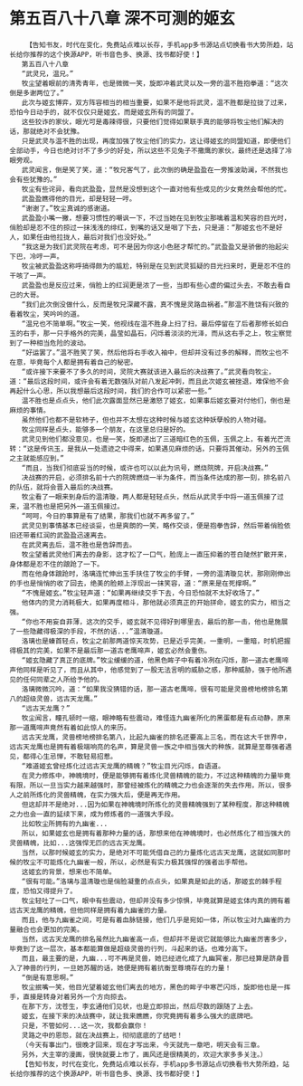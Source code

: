 # 第五百八十八章 深不可测的姬玄
        【告知书友，时代在变化，免费站点难以长存，手机app多书源站点切换看书大势所趋，站长给你推荐的这个换源APP，听书音色多、换源、找书都好使！】
       第五百八十八章
       “武灵兄，温兄。”
       牧尘望着眼前的清秀青年，也是微微一笑，旋即冲着武灵以及一旁的温不胜抱拳道：“这次倒是多谢两位了。”
       此次与姬玄博弈，双方阵容相当的相当重要，如果不是他将武灵，温不胜都是拉拢了过来，恐怕今日动手的，就不仅仅只是姬玄，而是姬玄所有的同盟了。
       这些狡诈的家伙，眼光可是毒辣得很，只要他们觉得如果联手真的能够将牧尘他们解决的话，那就绝对不会犹豫。
       只是武灵与温不胜的出现，再度加强了牧尘他们的实力，这让得姬玄的同盟知道，即便他们全部动手，今日也绝对讨不了多少的好处，所以这些不见兔子不撒鹰的家伙，最终还是选择了冷眼旁观。
       武灵闻言，倒是笑了笑，道：“牧兄客气了，此次倒的确是盈盈在一旁推波助澜，不然我也会有些犹豫的。”
       牧尘有些诧异，看向武盈盈，显然是没想到这个一直对他有些成见的少女竟然会帮他的忙。
       武盈盈瞧得他的目光，却是轻轻一哼。
       “谢谢了。”牧尘真诚的感谢道。
       武盈盈小嘴一撇，想要习惯性的嘲讽一下，不过当她在见到牧尘那噙着温和笑容的目光时，俏脸却是忍不住的掠过一抹浅浅的绯红，到嘴的话又是咽了下去，只是道：“那姬玄也不是好人，如果任由他拉拢人，最后对我们也没好处。”
       “我这是为我们武灵院在考虑，可不是因为你这小色胚才帮忙的。”武盈盈又是骄傲的抬起尖下巴，冷哼一声。
       牧尘被武盈盈这称呼搞得颇为的尴尬，特别是在见到武灵狐疑的目光扫来时，更是忍不住的干咳了一声。
       武盈盈也是反应过来，俏脸上的红润更是浓了一些，当即有些心虚的偏过头去，不敢去看自己的大哥。
       “我们此次倒没做什么，反而是牧兄深藏不露，真不愧是灵路血祸者。”那温不胜饶有兴致的看着牧尘，笑吟吟的道。
       “温兄也不简单啊。”牧尘一笑，他视线在温不胜身上扫了扫，最后停留在了后者那修长如白玉的右手，那一只手格外的完美，晶莹如晶石，闪烁着淡淡的光泽，而从这右手之上，牧尘察觉到了一种相当危险的波动。
       “好运罢了。”温不胜笑了笑，然后他将右手收入袖中，但却并没有过多的解释，而牧尘也不在意，毕竟每个人都是拥有着自己的秘密。
       “或许接下来要不了多久的时间，灵院大赛就该进入最后的决战赛了。”武灵看向牧尘，道：“最后这段时间，或许会有着无数强队对前八发起冲刺，而且此次姬玄被挫退，难保他不会再起什么心思，所以我想最后这段时间，我们的合作可以紧密一些。”
       温不胜也是点点头，他们此次露面显然已是激怒了姬玄，如果事后姬玄要对付他们，倒也是麻烦的事情。
       虽然他们也都不是软柿子，但也并不太想在这种时候与姬玄这种妖孽般的人物对碰。
       牧尘同样是点头，能够多一个朋友，在这里总归是好的。
       武灵见到他们都没意见，也是一笑，旋即递出了三道暗红色的玉佩，玉佩之上，有着光芒流转：“这是传讯玉，是我从一处遗迹之中得来，如果遇见麻烦的话，只要将其催动，另外的玉佩之主就能感应到。”
       “而且，当我们彻底妥当的时候，或许也可以以此为讯号，燃烧院牌，开启决战赛。”
       决战赛的开启，必须排名前十六的院牌燃烧一半为条件，而当条件达成的那一刻，排名前八的队伍，就将会晋入最后的决战赛。
       牧尘看了一眼来到身后的温清璇，两人都是轻轻点头，然后从武灵手中将一道玉佩接了过来，温不胜也是把另外一道玉佩接过。
       “呵呵，今日的事算是有了结果，那我们也就不再多留了。”
       武灵见到事情基本已经谈妥，也是爽朗的一笑，略作交谈，便是抱拳告辞，然后带着俏脸依旧还带着红润的武盈盈迅速离去。
       在武灵离去后，温不胜也是告辞而去。
       牧尘望着武灵他们离去的身影，这才松了一口气，脸庞上一直压抑着的苍白陡然扩散开来，身体都是忍不住的踉跄了一下。
       而在他身体踉跄时，洛璃连忙伸出玉手扶住了牧尘的手臂，一旁的温清璇见状，那刚刚伸出的手也是悄悄的收了回去，绝美的脸颊上浮现出一抹笑容，道：“原来是在死撑啊。”
       “不愧是姬玄。”牧尘轻声道：“如果再继续交手下去，今日恐怕就不太好收场了。”
       他体内的灵力消耗极大，如果再度相斗，那他就必须真正的开始拼命，姬玄的实力，相当之强。
       “你也不用妄自菲薄，这次的交手，姬玄就不见得好到哪里去，最后的那一击，他也是施展了一些隐藏得极深的手段，不然的话...”温清璇道。
       洛璃也是螓首轻点，牧尘之前那两道惊天攻势，已是近乎完美，一重明，一重暗，时机把握得极其的完美，如果不是最后那一道古老鹰啼声，姬玄必然会重伤。
       “姬玄隐藏了真正的底牌。”牧尘缓缓的道，他黑色眸子中有着冷冽在闪烁，那一道古老鹰啼声他同样是听见了，而且从其中，他感觉到了一股无法言明的威胁之感，那种威胁，强于他所遇见的任何同辈之人所给予他的。
       洛璃微微沉吟，道：“如果我没猜错的话，那一道古老鹰啼，很有可能是灵兽榜地榜排名第八的超级灵兽，远古天龙鹰。”
       “远古天龙鹰？”
       牧尘闻言，瞳孔顿时一缩，眼神略有些震动，难怪连九幽雀所化的黑蛋都是有点动静，原来那一道鹰啼声竟然有着如此惊人的来历。
       远古天龙鹰，灵兽榜地榜排名第八，比起九幽雀的排名还要高上三名，而在这大千世界中，远古天龙鹰也是拥有着极端响亮的名声，算是灵兽一族之中相当强大的种族，就算是至尊强者遇见，都得心生忌惮，不敢轻易招惹。
       “难道姬玄曾经炼化过远古天龙鹰的精魄？”牧尘目光闪烁，自语道。
       在灵力修炼中，神魄境时，便是能够拥有着炼化灵兽精魄的能力，不过这种精魄的力量毕竟有限，所以一旦当实力越来越强时，那曾经被炼化的精魄之力也会逐渐的失去作用，所以，很多人之前所炼化的灵兽精魄，在实力强大后，便是再无作用。
       但这却并不是绝对...因为如果在神魄境时所炼化的灵兽精魄强到了某种程度，那这种精魄之力也会一直的延续下来，成为修炼者的一道强大手段。
       比如牧尘所拥有的九幽雀...
       所以，如果姬玄也是拥有着那种力量的话，那想来他在神魄境时，也必然炼化了相当强大的灵兽精魄，比如...这强悍无匹的远古天龙鹰。
       当然，以那时候姬玄的实力，是绝对不可能凭借自己的力量炼化远古天龙鹰，这就如同那时候的牧尘不可能炼化九幽雀一般，所以，必然是有实力极其强悍的强者出手帮他。
       这姬玄的背景，想来也不简单。
       “很有可能。”洛璃与温清璇也是俏脸凝重的点点头，如果真是如此的话，那姬玄的棘手程度，恐怕又得提升了。
       牧尘轻吐了一口气，眼中有些震动，但却并没有多少惊惧，毕竟就算是姬玄体内真的拥有着远古天龙鹰的精魄，但他同样是拥有着九幽雀的力量。
       而且，他与九幽雀之间，可是有着血脉链接，他们几乎是宛如一体，所以牧尘对九幽雀的力量融合也会更加的完美。
       当然，远古天龙鹰的排名虽然比九幽雀高一点，但却并不是说它就能够比九幽雀厉害多少，毕竟到了这一层次，基本都能算做是超级灵兽的行列，斗起来的话，也难分高下。
       而且，最主要的是，九幽...可不再是灵兽，她已经进化成了九幽冥雀，那已经算是跻身晋入了神兽的行列，一旦她苏醒的话，她便是拥有着抗衡至尊境存在的力量！
       “倒是有意思啊。”
       牧尘抿嘴一笑，他目光望着姬玄他们离去的地方，黑色的眸子中寒芒闪烁，旋即他也是一挥手，直接是转身对着另外一个方向掠去。
       在那下方，沈苍生，李玄通他们见状，也是立即掠出，然后尽数的跟随了上去。
       姬玄，在接下来的决战赛中，就让我来瞧瞧，你究竟拥有着多么强大的底牌吧。
       只是，不管如何...这一次，我都会赢你！
       灵路之中的恩怨，就在决战赛上，彻彻底底的了结吧！
       （今天有事出门，很晚才回来，现在才写出来，今天就先一章吧，明天会有三章。
       另外，大主宰的漫画，很快就要上市了，画风还是很精美的，欢迎大家多多关注。）
       【告知书友，时代在变化，免费站点难以长存，手机app多书源站点切换看书大势所趋，站长给你推荐的这个换源APP，听书音色多、换源、找书都好使！】